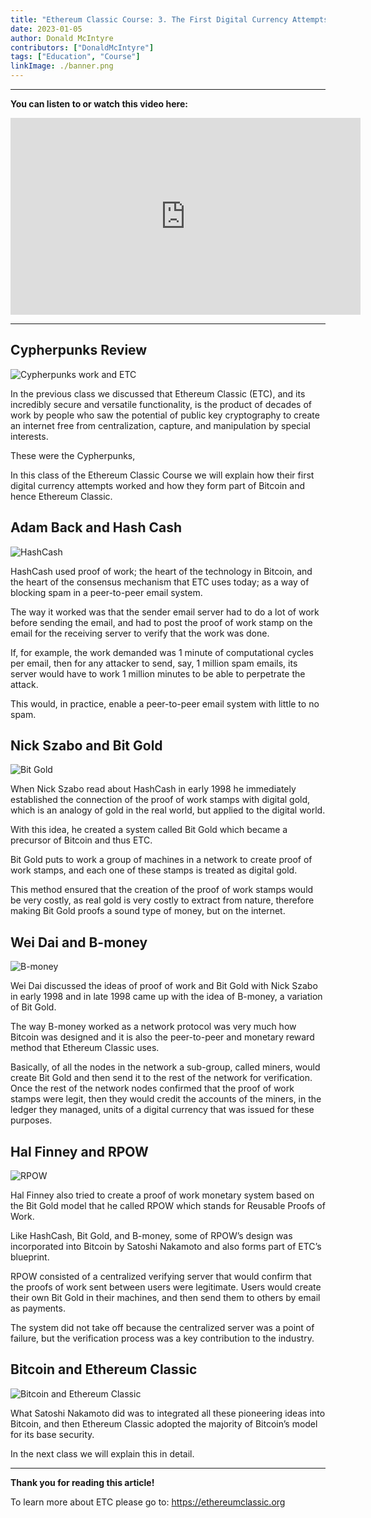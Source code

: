 ```yaml
---
title: "Ethereum Classic Course: 3. The First Digital Currency Attempts"
date: 2023-01-05
author: Donald McIntyre
contributors: ["DonaldMcIntyre"]
tags: ["Education", "Course"]
linkImage: ./banner.png
---
```


---
**You can listen to or watch this video here:**

<iframe width="560" height="315" src="https://www.youtube.com/embed/2CEE6Chfrpg" title="YouTube video player" frameborder="0" allow="accelerometer; autoplay; clipboard-write; encrypted-media; gyroscope; picture-in-picture" allowfullscreen></iframe>

---

## Cypherpunks Review

![Cypherpunks work and ETC](./etc-course-3-intro.png)

In the previous class we discussed that Ethereum Classic (ETC), and its incredibly secure and versatile functionality, is the product of decades of work by people who saw the potential of public key cryptography to create an internet free from centralization, capture, and manipulation by special interests.

These were the Cypherpunks,

In this class of the Ethereum Classic Course we will explain how their first digital currency attempts worked and how they form part of Bitcoin and hence Ethereum Classic.

## Adam Back and Hash Cash

![HashCash](./hashcash.png)

HashCash used proof of work; the heart of the technology in Bitcoin, and the heart of the consensus mechanism that ETC uses today; as a way of blocking spam in a peer-to-peer email system.

The way it worked was that the sender email server had to do a lot of work before sending the email, and had to post the proof of work stamp on the email for the receiving server to verify that the work was done.

If, for example, the work demanded was 1 minute of computational cycles per email, then for any attacker to send, say, 1 million spam emails, its server would have to work 1 million minutes to be able to perpetrate the attack.

This would, in practice, enable a peer-to-peer email system with little to no spam.

## Nick Szabo and Bit Gold

![Bit Gold](./bit-gold-course.png)

When Nick Szabo read about HashCash in early 1998 he immediately established the connection of the proof of work stamps with digital gold, which is an analogy of gold in the real world, but applied to the digital world.

With this idea, he created a system called Bit Gold which became a precursor of Bitcoin and thus ETC.

Bit Gold puts to work a group of machines in a network to create proof of work stamps, and each one of these stamps is treated as digital gold.

This method ensured that the creation of the proof of work stamps would be very costly, as real gold is very costly to extract from nature, therefore making Bit Gold proofs a sound type of money, but on the internet.

## Wei Dai and B-money

![B-money](./b-money.png)

Wei Dai discussed the ideas of proof of work and Bit Gold with Nick Szabo in early 1998 and in late 1998 came up with the idea of B-money, a variation of Bit Gold.

The way B-money worked as a network protocol was very much how Bitcoin was designed and it is also the peer-to-peer and monetary reward method that Ethereum Classic uses.

Basically, of all the nodes in the network a sub-group, called miners, would create Bit Gold and then send it to the rest of the network for verification. Once the rest of the network nodes confirmed that the proof of work stamps were legit, then they would credit the accounts of the miners, in the ledger they managed, units of a digital currency that was issued for these purposes.

## Hal Finney and RPOW

![RPOW](./rpow.png)

Hal Finney also tried to create a proof of work monetary system based on the Bit Gold model that he called RPOW which stands for Reusable Proofs of Work.

Like HashCash, Bit Gold, and B-money, some of RPOW’s design was incorporated into Bitcoin by Satoshi Nakamoto and also forms part of ETC’s blueprint.

RPOW consisted of a centralized verifying server that would confirm that the proofs of work sent between users were legitimate. Users would create their own Bit Gold in their machines, and then send them to others by email as payments. 

The system did not take off because the centralized server was a point of failure, but the verification process was a key contribution to the industry.

## Bitcoin and Ethereum Classic

![Bitcoin and Ethereum Classic](./btc-etc-course.png)

What Satoshi Nakamoto did was to integrated all these pioneering ideas into Bitcoin, and then Ethereum Classic adopted the majority of Bitcoin’s model for its base security. 

In the next class we will explain this in detail.

---

**Thank you for reading this article!**

To learn more about ETC please go to: https://ethereumclassic.org

